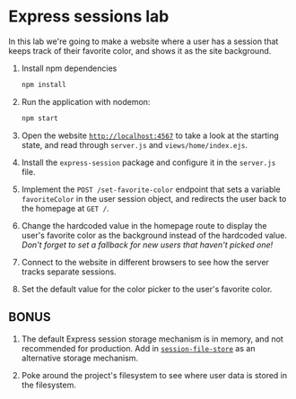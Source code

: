 # Express sessions lab

In this lab we're going to make a website where a user has a session that keeps
track of their favorite color, and shows it as the site background.

1.  Install npm dependencies

    ```bash
    npm install
    ```

1.  Run the application with nodemon:

    ```bash
    npm start
    ```

1.  Open the website [`http://localhost:4567`](http://localhost:4567) to take a look at the starting state, and read through
    `server.js` and `views/home/index.ejs`.

1.  Install the `express-session` package and configure it in the `server.js` file.

1.  Implement the `POST /set-favorite-color` endpoint that sets a variable
    `favoriteColor` in the user session object, and redirects the user back to the homepage
    at `GET /`.

1.  Change the hardcoded value in the homepage route to display the user's favorite
    color as the background instead of the hardcoded value. _Don't forget to set
    a fallback for new users that haven't picked one!_

1.  Connect to the website in different browsers to see how the server tracks separate
    sessions.

1.  Set the default value for the color picker to the user's favorite color.

## BONUS

1.  The default Express session storage mechanism is in memory, and not recommended
    for production. Add in [`session-file-store`](https://www.npmjs.com/package/session-file-store)
    as an alternative storage mechanism.

1.  Poke around the project's filesystem to see where user data is stored in the filesystem.
